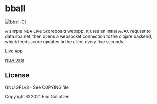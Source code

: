 # bball

[![bball-CI](https://github.com/emgullufsen/bball/actions/workflows/main.yml/badge.svg)](https://github.com/emgullufsen/bball/actions/workflows/main.yml)

A simple NBA Live Scoreboard webapp. It uses an initial AJAX request to data.nba.net, then opens a websocket connection to the clojure backend, which feeds
score updates to the client every five seconds.

[Live App](https://nba-scores.rickysquid.org)

[NBA Data](http://data.nba.net/10s/prod/v1/today.json)

## License

GNU GPLv3 - See COPYING file

Copyright © 2021 Eric Gullufsen
